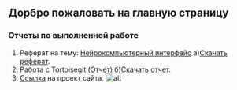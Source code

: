 ## Дорбро пожаловать на главную страницу 
### Отчеты по выполненной работе
1. Реферат на тему: [Нейрокомпьютерный интерфейс](https://vladiimiirr.github.io/report-/)
а)[Скачать реферат](https://github.com/Vladiimiirr/Vladiimiirr.github.lo/raw/main/%D0%9D%D0%B5%D0%B9%D1%80%D0%BE%D0%BA%D0%BE%D0%BC%D0%BF%D1%8C%D1%8E%D1%82%D0%B5%D1%80%D0%BD%D1%8B%D0%B9%20%D0%B8%D0%BD%D1%82%D1%80%D0%B5%D1%84%D0%B5%D0%B9%D1%81.docx).
2. Работа с Tortoisegit [(Отчет)](https://vladiimiirr.github.io/photo-report/)
б)[Скачать отчет](https://github.com/Vladiimiirr/Vladiimiirr.github.lo/raw/main/%D0%9E%D1%82%D1%87%D0%B5%D1%82%20%D0%BF%D0%BE%20%D1%80%D0%B0%D0%B1%D0%BE%D1%82%D0%B5%20%D1%81%20%D1%84%D0%B0%D0%B9%D0%BB%D0%B0%D0%BC%D0%B8%20%D0%B8%20%D1%85%D1%80%D0%B0%D0%BD%D0%B8%D0%BB%D0%B8%D1%89%D0%B5%D0%BC%20GitHub.docx).
3. [Ссылка](https://github.com/Vladiimiirr/Vladiimiirr.github.lo/find/main) на проект сайта. 
![alt](https://github.com/Vladiimiirr/Vladiimiirr.github.lo/blob/main/big.jpg?raw=true)
